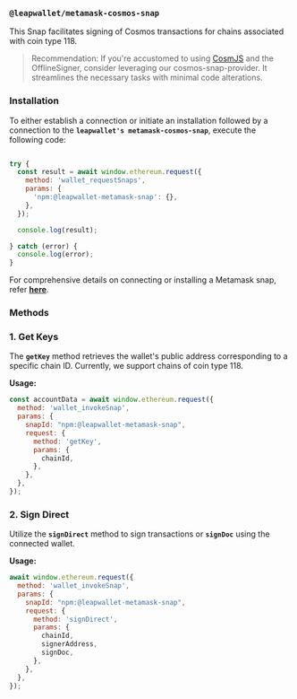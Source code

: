 ### **`@leapwallet/metamask-cosmos-snap`**

This Snap facilitates signing of Cosmos transactions for chains associated with coin type 118.

> Recommendation: If you're accustomed to using [CosmJS](https://github.com/cosmos/cosmjs) and the OfflineSigner, consider leveraging our cosmos-snap-provider. It streamlines the necessary tasks with minimal code alterations.
> 

### **Installation**

To either establish a connection or initiate an installation followed by a connection to the **`leapwallet's metamask-cosmos-snap`**, execute the following code:

```javascript

try {
  const result = await window.ethereum.request({
    method: 'wallet_requestSnaps',
    params: {
      'npm:@leapwallet-metamask-snap': {},
    },
  });

  console.log(result);

} catch (error) {
  console.log(error);
}

```

For comprehensive details on connecting or installing a Metamask snap, refer **[here](https://docs.metamask.io/snaps/reference/rpc-api/#wallet_requestsnaps)**.

### **Methods**

### 1. **Get Keys**

The **`getKey`** method retrieves the wallet's public address corresponding to a specific chain ID. Currently, we support chains of coin type 118.

**Usage:**
```javascript
const accountData = await window.ethereum.request({
  method: 'wallet_invokeSnap',
  params: {
    snapId: "npm:@leapwallet-metamask-snap",
    request: {
      method: 'getKey',
      params: {
        chainId,
      },
    },
  },
});

```

### 2. **Sign Direct**

Utilize the **`signDirect`** method to sign transactions or **`signDoc`** using the connected wallet.

**Usage:**

```javascript
await window.ethereum.request({
  method: 'wallet_invokeSnap',
  params: {
    snapId: "npm:@leapwallet-metamask-snap",
    request: {
      method: 'signDirect',
      params: {
        chainId,
        signerAddress,
        signDoc,
      },
    },
  },
});

```